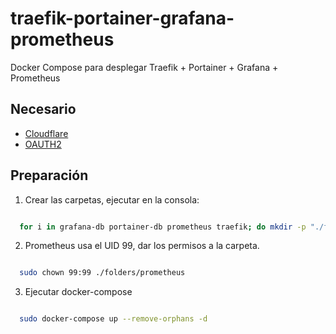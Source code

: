 # traefik-portainer-grafana-prometheus

Docker Compose para desplegar Traefik + Portainer + Grafana + Prometheus

## Necesario

- [Cloudflare](<https://dash.cloudflare.com/login>)
- [OAUTH2](https://developers.google.com/identity/protocols/oauth2)

## Preparación

1. Crear las carpetas, ejecutar en la consola:

```bash

  for i in grafana-db portainer-db prometheus traefik; do mkdir -p "./folders/${i}"; done;

```

2. Prometheus usa el UID 99, dar los permisos a la carpeta.

```bash

  sudo chown 99:99 ./folders/prometheus

```

3. Ejecutar docker-compose

```bash

  sudo docker-compose up --remove-orphans -d

```
